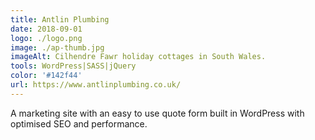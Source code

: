 ```yaml
---
title: Antlin Plumbing
date: 2018-09-01
logo: ./logo.png
image: ./ap-thumb.jpg
imageAlt: Cilhendre Fawr holiday cottages in South Wales.
tools: WordPress|SASS|jQuery
color: '#142f44'
url: https://www.antlinplumbing.co.uk/
---
```

A marketing site with an easy to use quote form built in WordPress with optimised SEO and performance.